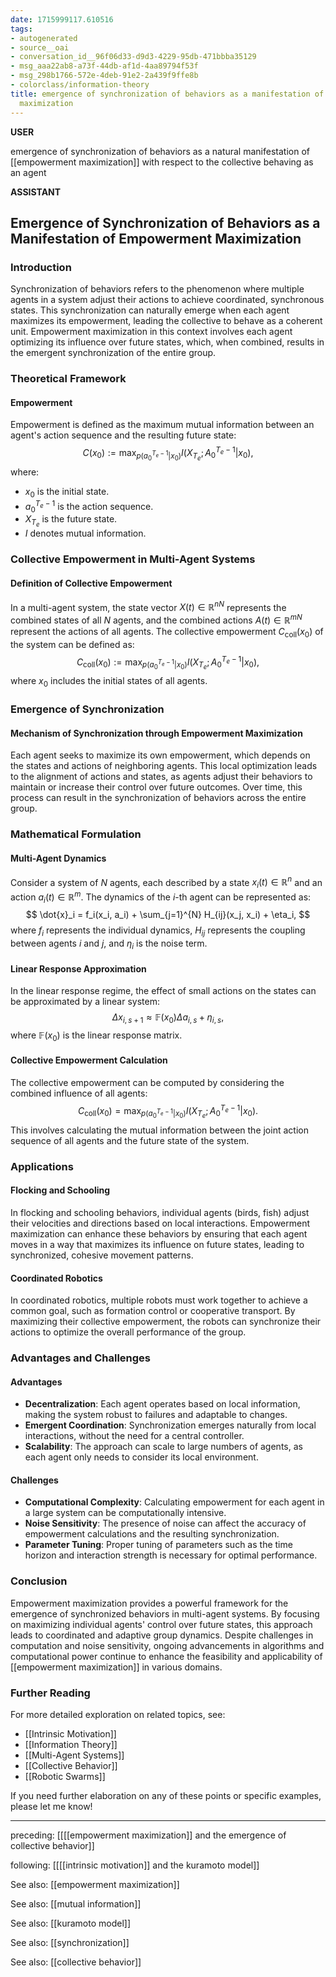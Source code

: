 ```yaml
---
date: 1715999117.610516
tags:
- autogenerated
- source__oai
- conversation_id__96f06d33-d9d3-4229-95db-471bbba35129
- msg_aaa22ab8-a73f-44db-af1d-4aa89794f53f
- msg_298b1766-572e-4deb-91e2-2a439f9ffe8b
- colorclass/information-theory
title: emergence of synchronization of behaviors as a manifestation of empowerment
  maximization
---
```


**USER**

emergence of synchronization of behaviors as a natural manifestation of [[empowerment maximization]] with respect to the collective behaving as an agent


**ASSISTANT**

## Emergence of Synchronization of Behaviors as a Manifestation of Empowerment Maximization

### Introduction
Synchronization of behaviors refers to the phenomenon where multiple agents in a system adjust their actions to achieve coordinated, synchronous states. This synchronization can naturally emerge when each agent maximizes its empowerment, leading the collective to behave as a coherent unit. Empowerment maximization in this context involves each agent optimizing its influence over future states, which, when combined, results in the emergent synchronization of the entire group.

### Theoretical Framework

#### Empowerment
Empowerment is defined as the maximum mutual information between an agent's action sequence and the resulting future state:
$$
C(x_0) := \max_{p(a_0^{T_e-1} | x_0)} I(X_{T_e}; A_0^{T_e-1} | x_0),
$$
where:
- $x_0$ is the initial state.
- $a_0^{T_e-1}$ is the action sequence.
- $X_{T_e}$ is the future state.
- $I$ denotes mutual information.

### Collective Empowerment in Multi-Agent Systems

#### Definition of Collective Empowerment
In a multi-agent system, the state vector $X(t) \in \mathbb{R}^{nN}$ represents the combined states of all $N$ agents, and the combined actions $A(t) \in \mathbb{R}^{mN}$ represent the actions of all agents. The collective empowerment $C_\text{coll}(x_0)$ of the system can be defined as:
$$
C_\text{coll}(x_0) := \max_{p(a_0^{T_e-1} | x_0)} I(X_{T_e}; A_0^{T_e-1} | x_0),
$$
where $x_0$ includes the initial states of all agents.

### Emergence of Synchronization

#### Mechanism of Synchronization through Empowerment Maximization
Each agent seeks to maximize its own empowerment, which depends on the states and actions of neighboring agents. This local optimization leads to the alignment of actions and states, as agents adjust their behaviors to maintain or increase their control over future outcomes. Over time, this process can result in the synchronization of behaviors across the entire group.

### Mathematical Formulation

#### Multi-Agent Dynamics
Consider a system of $N$ agents, each described by a state $x_i(t) \in \mathbb{R}^n$ and an action $a_i(t) \in \mathbb{R}^m$. The dynamics of the $i$-th agent can be represented as:
$$
\dot{x}_i = f_i(x_i, a_i) + \sum_{j=1}^{N} H_{ij}(x_j, x_i) + \eta_i,
$$
where $f_i$ represents the individual dynamics, $H_{ij}$ represents the coupling between agents $i$ and $j$, and $\eta_i$ is the noise term.

#### Linear Response Approximation
In the linear response regime, the effect of small actions on the states can be approximated by a linear system:
$$
\Delta x_{i, s+1} \approx \mathbb{F}(x_0) \Delta a_{i, s} + \eta_{i, s},
$$
where $\mathbb{F}(x_0)$ is the linear response matrix.

#### Collective Empowerment Calculation
The collective empowerment can be computed by considering the combined influence of all agents:
$$
C_\text{coll}(x_0) = \max_{p(a_0^{T_e-1} | x_0)} I(X_{T_e}; A_0^{T_e-1} | x_0).
$$
This involves calculating the mutual information between the joint action sequence of all agents and the future state of the system.

### Applications

#### Flocking and Schooling
In flocking and schooling behaviors, individual agents (birds, fish) adjust their velocities and directions based on local interactions. Empowerment maximization can enhance these behaviors by ensuring that each agent moves in a way that maximizes its influence on future states, leading to synchronized, cohesive movement patterns.

#### Coordinated Robotics
In coordinated robotics, multiple robots must work together to achieve a common goal, such as formation control or cooperative transport. By maximizing their collective empowerment, the robots can synchronize their actions to optimize the overall performance of the group.

### Advantages and Challenges

#### Advantages
- **Decentralization**: Each agent operates based on local information, making the system robust to failures and adaptable to changes.
- **Emergent Coordination**: Synchronization emerges naturally from local interactions, without the need for a central controller.
- **Scalability**: The approach can scale to large numbers of agents, as each agent only needs to consider its local environment.

#### Challenges
- **Computational Complexity**: Calculating empowerment for each agent in a large system can be computationally intensive.
- **Noise Sensitivity**: The presence of noise can affect the accuracy of empowerment calculations and the resulting synchronization.
- **Parameter Tuning**: Proper tuning of parameters such as the time horizon and interaction strength is necessary for optimal performance.

### Conclusion
Empowerment maximization provides a powerful framework for the emergence of synchronized behaviors in multi-agent systems. By focusing on maximizing individual agents' control over future states, this approach leads to coordinated and adaptive group dynamics. Despite challenges in computation and noise sensitivity, ongoing advancements in algorithms and computational power continue to enhance the feasibility and applicability of [[empowerment maximization]] in various domains.

### Further Reading
For more detailed exploration on related topics, see:
- [[Intrinsic Motivation]]
- [[Information Theory]]
- [[Multi-Agent Systems]]
- [[Collective Behavior]]
- [[Robotic Swarms]]

If you need further elaboration on any of these points or specific examples, please let me know!


---

preceding: [[[[empowerment maximization]] and the emergence of collective behavior]]  


following: [[[[intrinsic motivation]] and the kuramoto model]]

See also: [[empowerment maximization]]


See also: [[mutual information]]


See also: [[kuramoto model]]


See also: [[synchronization]]


See also: [[collective behavior]]
